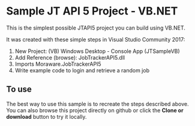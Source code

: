 # Sample JT API 5 Project - VB.NET

This is the simplest possible JTAPI5 project you can build using VB.NET. 

It was created with these simple steps in Visual Studio Community 2017:

1. New Project: (VB) Windows Desktop - Console App (JTSampleVB)
2. Add Reference (browse): JobTrackerAPI5.dll
3. Imports Moraware.JobTrackerAPI5
4. Write example code to login and retrieve a random job

## To use

The best way to use this sample is to recreate the steps described above. You can also browse this project directly on github or click the **Clone or download** button to try it locally.
